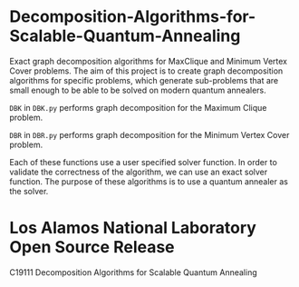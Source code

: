 # Decomposition-Algorithms-for-Scalable-Quantum-Annealing
Exact graph decomposition algorithms for MaxClique and Minimum Vertex Cover problems. The aim of this project is to create graph decomposition algorithms for specific problems, which generate sub-problems that are small enough to be able to be solved on modern quantum annealers. 

```DBK``` in ```DBK.py``` performs graph decomposition for the Maximum Clique problem. 

```DBR``` in ```DBR.py``` performs graph decomposition for the Minimum Vertex Cover problem. 

Each of these functions use a user specified solver function. In order to validate the correctness of the algorithm, we can use an exact solver function. The purpose of these algorithms is to use a quantum annealer as the solver. 

# Los Alamos National Laboratory Open Source Release
C19111 Decomposition Algorithms for Scalable Quantum Annealing

